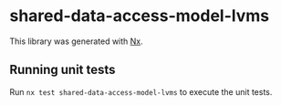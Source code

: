 # shared-data-access-model-lvms

This library was generated with [Nx](https://nx.dev).

## Running unit tests

Run `nx test shared-data-access-model-lvms` to execute the unit tests.
